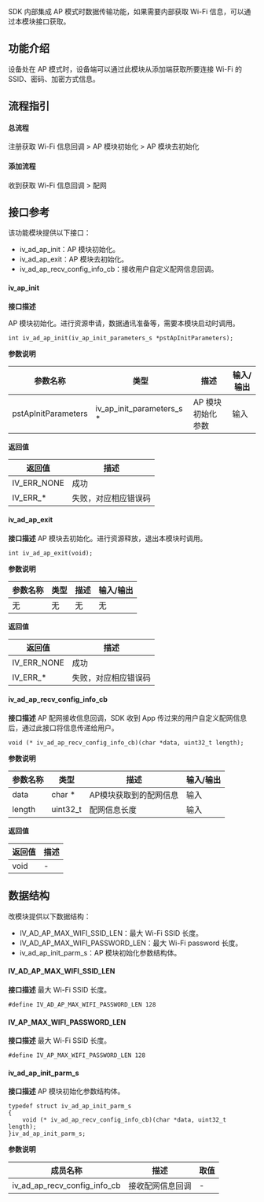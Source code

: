 

SDK 内部集成 AP 模式时数据传输功能，如果需要内部获取 Wi-Fi 信息，可以通过本模块接口获取。

## 功能介绍
设备处在 AP 模式时，设备端可以通过此模块从添加端获取所要连接 Wi-Fi 的 SSID、密码、加密方式信息。

## 流程指引
#### 总流程
注册获取 Wi-Fi 信息回调 > AP 模块初始化 > AP 模块去初始化

#### 添加流程
收到获取 Wi-Fi 信息回调 > 配网

## 接口参考
该功能模块提供以下接口：
- iv_ad_ap_init：AP 模块初始化。
- iv_ad_ap_exit：AP 模块去初始化。
- iv_ad_ap_recv_config_info_cb：接收用户自定义配网信息回调。

#### iv_ap_init

**接口描述**

AP 模块初始化。进行资源申请，数据通讯准备等，需要本模块启动时调用。

```
int iv_ad_ap_init(iv_ap_init_parameters_s *pstApInitParameters); 
```

**参数说明**

参数名称 | 类型 | 描述 |输入/输出
---|---|---|---
pstApInitParameters | iv_ap_init_parameters_s * | AP 模块初始化参数 | 输入

**返回值**

返回值 | 描述 
---|---
IV_ERR_NONE | 成功
IV_ERR_* | 失败，对应相应错误码

#### iv_ad_ap_exit

**接口描述**
AP 模块去初始化。进行资源释放，退出本模块时调用。


```
int iv_ad_ap_exit(void); 
```

**参数说明**

参数名称 | 类型 | 描述 |输入/输出
---|---|---|---
无 | 无 | 无 | 无

**返回值**

返回值 | 描述 
---|---
IV_ERR_NONE | 成功
IV_ERR_* | 失败，对应相应错误码


#### iv_ad_ap_recv_config_info_cb

**接口描述**
AP 配网接收信息回调，SDK 收到 App 传过来的用户自定义配网信息后，通过此接口将信息传递给用户。


```
void (* iv_ad_ap_recv_config_info_cb)(char *data, uint32_t length);
```

**参数说明**

参数名称 | 类型 | 描述 |输入/输出
---|---|---|---
data | char * | AP模块获取到的配网信息 | 输入
length | uint32_t | 配网信息长度 | 输入

**返回值**

返回值 | 描述 
---|---
void | -


## 数据结构
改模块提供以下数据结构：
- IV_AD_AP_MAX_WIFI_SSID_LEN：最大 Wi-Fi SSID 长度。
- IV_AD_AP_MAX_WIFI_PASSWORD_LEN：最大 Wi-Fi password 长度。
- iv_ad_ap_init_parm_s：AP 模块初始化参数结构体。


#### IV_AD_AP_MAX_WIFI_SSID_LEN
**接口描述**
最大 Wi-Fi SSID 长度。


```
#define IV_AD_AP_MAX_WIFI_PASSWORD_LEN 128
```

#### IV_AP_MAX_WIFI_PASSWORD_LEN
**接口描述**
最大 Wi-Fi SSID 长度。

```
#define IV_AP_MAX_WIFI_PASSWORD_LEN 128
```




#### iv_ad_ap_init_parm_s


**接口描述**
AP 模块初始化参数结构体。


```
typedef struct iv_ad_ap_init_parm_s
{
    void (* iv_ad_ap_recv_config_info_cb)(char *data, uint32_t length);
}iv_ad_ap_init_parm_s;
```

**参数说明**

成员名称 | 描述 | 取值
---|---|---
iv_ad_ap_recv_config_info_cb | 接收配网信息回调 | -

